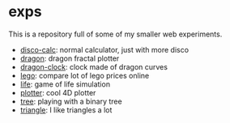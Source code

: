 # exps

This is a repository full of some of my smaller web experiments.

+ [disco-calc](http://sclark.io/exps/disco-calc): normal calculator, just with more disco
+ [dragon](http://sclark.io/exps/dragon): dragon fractal plotter
+ [dragon-clock](http://sclark.io/exps/dragon-clock): clock made of dragon curves
+ [lego](http://sclark.io/exps/lego): compare lot of lego prices online
+ [life](http://sclark.io/exps/life): game of life simulation
+ [plotter](http://sclark.io/exps/plotter): cool 4D plotter
+ [tree](http://sclark.io/exps/tree): playing with a binary tree
+ [triangle](http://sclark.io/exps/triangle): I like triangles a lot
